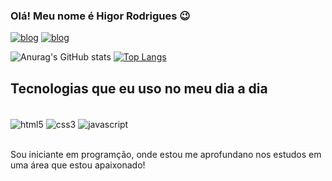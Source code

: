 
### Olá! Meu nome é Higor Rodrigues 😉

[![blog](https://img.shields.io/website?label=SujeitoProgramador.com&style=for-the-bagde&url=https://sujeitoprogramador.com/)](https://sujeitoprogramador.com)
[![blog](https://img.shields.io/badge/Discord-7289DA?style=for-the-badge&logo=discord&logoColor=white)](https://discord.gg/57gkKTEx)

![Anurag's GitHub stats](https://github-readme-stats.vercel.app/api?username=higorrodriguesdev&show_icons=true&theme=radical&locale=pt-BR)
[![Top Langs](https://github-readme-stats.vercel.app/api/top-langs/?username=higorrodriguesdev)](https://github.com/anuraghazra/github-readme-stats)
## Tecnologias que eu uso no meu dia a dia

<div style="display: inline_block"><br/>
<img align="center" alt="html5" src="https://img.shields.io/badge/HTML5-E34F26?style=for-the-badge&logo=html5&logoColor=white"/>
<img align="center" alt="css3" src="https://img.shields.io/badge/CSS3-1572B6?style=for-the-badge&logo=css3&logoColor=white"/>
<img align="center" alt="javascript" src="https://img.shields.io/badge/JavaScript-F7DF1E?style=for-the-badge&logo=javascript&logoColor=white" />
</div><br/>

Sou iniciante em programção, onde estou me aprofundano nos estudos em uma área que estou apaixonado!

<!---
higorrodriguesdev/higorrodriguesdev is a ✨ special ✨ repository because its `README.md` (this file) appears on your GitHub profile.
You can click the Preview link to take a look at your changes.
--->
